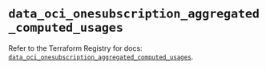 # `data_oci_onesubscription_aggregated_computed_usages`

Refer to the Terraform Registry for docs: [`data_oci_onesubscription_aggregated_computed_usages`](https://registry.terraform.io/providers/hashicorp/oci/7.19.0/docs/data-sources/onesubscription_aggregated_computed_usages).
